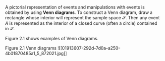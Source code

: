 A pictorial representation of events and manipulations with events is obtained by using **Venn diagrams**.
To construct a Venn diagram, draw a rectangle whose interior will represent the sample space $\mathcal{S}$.
Then any event $A$ is represented as the interior of a closed curve (often a circle) contained in $\mathcal{S}$.

Figure 2.1 shows examples of Venn diagrams.

Figure 2.1 Venn diagrams
![[01913607-292d-7d0a-a250-4b01870485a1_5_872021.jpg]]

